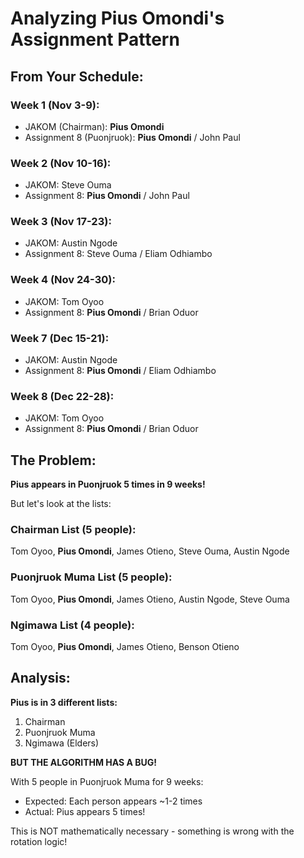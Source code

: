 # Analyzing Pius Omondi's Assignment Pattern

## From Your Schedule:

### Week 1 (Nov 3-9):
- JAKOM (Chairman): **Pius Omondi**
- Assignment 8 (Puonjruok): **Pius Omondi** / John Paul

### Week 2 (Nov 10-16):
- JAKOM: Steve Ouma
- Assignment 8: **Pius Omondi** / John Paul

### Week 3 (Nov 17-23):
- JAKOM: Austin Ngode
- Assignment 8: Steve Ouma / Eliam Odhiambo

### Week 4 (Nov 24-30):
- JAKOM: Tom Oyoo
- Assignment 8: **Pius Omondi** / Brian Oduor

### Week 7 (Dec 15-21):
- JAKOM: Austin Ngode
- Assignment 8: **Pius Omondi** / Eliam Odhiambo

### Week 8 (Dec 22-28):
- JAKOM: Tom Oyoo
- Assignment 8: **Pius Omondi** / Brian Oduor

## The Problem:

**Pius appears in Puonjruok 5 times in 9 weeks!**

But let's look at the lists:

### Chairman List (5 people):
Tom Oyoo, **Pius Omondi**, James Otieno, Steve Ouma, Austin Ngode

### Puonjruok Muma List (5 people):
Tom Oyoo, **Pius Omondi**, James Otieno, Austin Ngode, Steve Ouma

### Ngimawa List (4 people):
Tom Oyoo, **Pius Omondi**, James Otieno, Benson Otieno

## Analysis:

**Pius is in 3 different lists:**
1. Chairman
2. Puonjruok Muma
3. Ngimawa (Elders)

**BUT THE ALGORITHM HAS A BUG!**

With 5 people in Puonjruok Muma for 9 weeks:
- Expected: Each person appears ~1-2 times
- Actual: Pius appears 5 times!

This is NOT mathematically necessary - something is wrong with the rotation logic!
